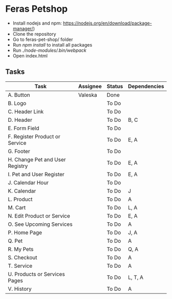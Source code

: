 # Feras Petshop

- Install nodejs and npm: https://nodejs.org/en/download/package-manager/)
- Clone the repository
- Go to feras-pet-shop/ folder
- Run _npm install_ to install all packages
- Run _./node-modules/.bin/webpack_
- Open index.html

## Tasks

| Task | Assignee | Status | Dependencies |
| ------------- | ------------- | ------------- | ------------- |
| A. Button  | Valeska | Done | |
| B. Logo |   | To Do  | |
| C. Header Link |   | To Do  | |
| D. Header |   | To Do  | B, C |
| E.  Form Field |   | To Do | |
| F. Register Product or Service |   | To Do  | E, A |
| G. Footer  |   | To Do  | |
| H. Change Pet and User Registry |   | To Do  |E, A |
| I. Pet and User Register |   | To Do  | E, A |
| J. Calendar Hour |   | To Do  | |
|K. Calendar | | To Do | J |
|L. Product | | To Do | A |
|M. Cart | | To Do | L, A |
|N. Edit Product or Service | | To Do | E, A |
|O. See Upcoming Services | | To Do | A |
|P. Home Page| | To Do | J, A |
|Q. Pet| | To Do | A|
|R. My Pets | | To Do | Q, A |
|S. Checkout| | To Do |A |
|T. Service | | To Do | A|
|U. Products or Services Pages | | To Do | L, T, A |
|V. History| | To Do | A|
